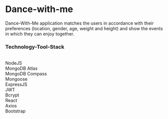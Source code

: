 # Dance-with-me
Dance-With-Me application matches the users in accordance with their preferences (location, gender, age, weight and height) and show the events in which they can enjoy together.

<h3>Technology-Tool-Stack </h3> <br>
NodeJS  <br>
MongoDB Atlas  <br>
MongoDB Compass <br>
Mongoose <br>
ExpressJS <br>
JWT  <br>
Bcrypt  <br>
React  <br>
Axios <br>
Bootstrap  <br>
